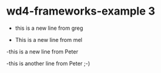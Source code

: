 # wd4-frameworks-example 3

- this is a new line from greg

- This is a new line from mel

-this is a new line from Peter

-this is another line from Peter ;-)